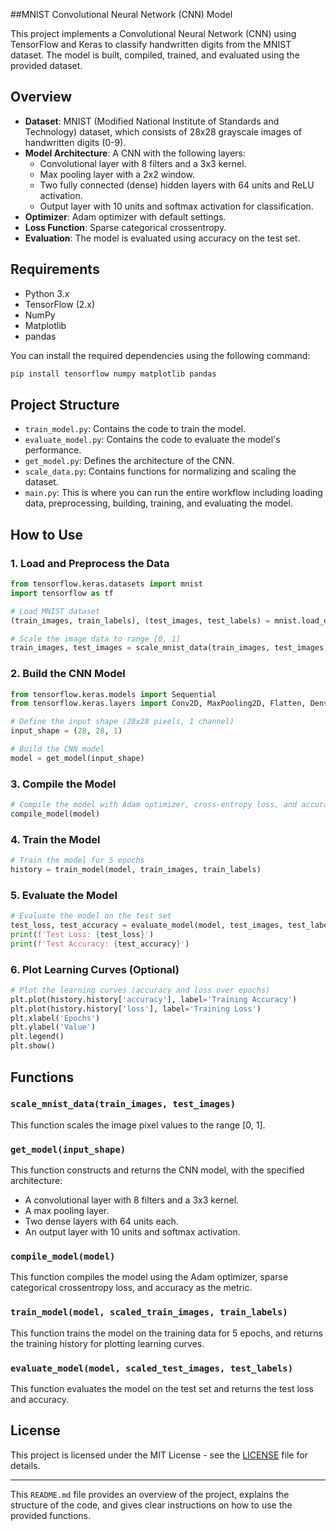 ##MNIST Convolutional Neural Network (CNN) Model

This project implements a Convolutional Neural Network (CNN) using TensorFlow and Keras to classify handwritten digits from the MNIST dataset. The model is built, compiled, trained, and evaluated using the provided dataset.

## Overview

- **Dataset**: MNIST (Modified National Institute of Standards and Technology) dataset, which consists of 28x28 grayscale images of handwritten digits (0-9).
- **Model Architecture**: A CNN with the following layers:
  - Convolutional layer with 8 filters and a 3x3 kernel.
  - Max pooling layer with a 2x2 window.
  - Two fully connected (dense) hidden layers with 64 units and ReLU activation.
  - Output layer with 10 units and softmax activation for classification.
- **Optimizer**: Adam optimizer with default settings.
- **Loss Function**: Sparse categorical crossentropy.
- **Evaluation**: The model is evaluated using accuracy on the test set.

## Requirements

- Python 3.x
- TensorFlow (2.x)
- NumPy
- Matplotlib
- pandas

You can install the required dependencies using the following command:

```bash
pip install tensorflow numpy matplotlib pandas
```

## Project Structure

- `train_model.py`: Contains the code to train the model.
- `evaluate_model.py`: Contains the code to evaluate the model's performance.
- `get_model.py`: Defines the architecture of the CNN.
- `scale_data.py`: Contains functions for normalizing and scaling the dataset.
- `main.py`: This is where you can run the entire workflow including loading data, preprocessing, building, training, and evaluating the model.
  
## How to Use

### 1. Load and Preprocess the Data

```python
from tensorflow.keras.datasets import mnist
import tensorflow as tf

# Load MNIST dataset
(train_images, train_labels), (test_images, test_labels) = mnist.load_data()

# Scale the image data to range [0, 1]
train_images, test_images = scale_mnist_data(train_images, test_images)
```

### 2. Build the CNN Model

```python
from tensorflow.keras.models import Sequential
from tensorflow.keras.layers import Conv2D, MaxPooling2D, Flatten, Dense

# Define the input shape (28x28 pixels, 1 channel)
input_shape = (28, 28, 1)

# Build the CNN model
model = get_model(input_shape)
```

### 3. Compile the Model

```python
# Compile the model with Adam optimizer, cross-entropy loss, and accuracy metric
compile_model(model)
```

### 4. Train the Model

```python
# Train the model for 5 epochs
history = train_model(model, train_images, train_labels)
```

### 5. Evaluate the Model

```python
# Evaluate the model on the test set
test_loss, test_accuracy = evaluate_model(model, test_images, test_labels)
print(f'Test Loss: {test_loss}')
print(f'Test Accuracy: {test_accuracy}')
```

### 6. Plot Learning Curves (Optional)

```python
# Plot the learning curves (accuracy and loss over epochs)
plt.plot(history.history['accuracy'], label='Training Accuracy')
plt.plot(history.history['loss'], label='Training Loss')
plt.xlabel('Epochs')
plt.ylabel('Value')
plt.legend()
plt.show()
```

## Functions

### `scale_mnist_data(train_images, test_images)`
This function scales the image pixel values to the range [0, 1].

### `get_model(input_shape)`
This function constructs and returns the CNN model, with the specified architecture:
- A convolutional layer with 8 filters and a 3x3 kernel.
- A max pooling layer.
- Two dense layers with 64 units each.
- An output layer with 10 units and softmax activation.

### `compile_model(model)`
This function compiles the model using the Adam optimizer, sparse categorical crossentropy loss, and accuracy as the metric.

### `train_model(model, scaled_train_images, train_labels)`
This function trains the model on the training data for 5 epochs, and returns the training history for plotting learning curves.

### `evaluate_model(model, scaled_test_images, test_labels)`
This function evaluates the model on the test set and returns the test loss and accuracy.

## License

This project is licensed under the MIT License - see the [LICENSE](LICENSE) file for details.

---

This `README.md` file provides an overview of the project, explains the structure of the code, and gives clear instructions on how to use the provided functions.
